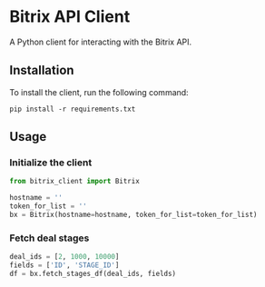 Bitrix API Client
================

A Python client for interacting with the Bitrix API.

Installation
------------

To install the client, run the following command:
```
pip install -r requirements.txt
```

Usage
-----

### Initialize the client

```python
from bitrix_client import Bitrix

hostname = ''
token_for_list = ''
bx = Bitrix(hostname=hostname, token_for_list=token_for_list)
```
### Fetch deal stages
```python
deal_ids = [2, 1000, 10000]
fields = ['ID', 'STAGE_ID']
df = bx.fetch_stages_df(deal_ids, fields)
```